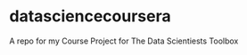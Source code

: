 datasciencecoursera
===================

A repo for my Course Project for The Data Scientiests Toolbox
